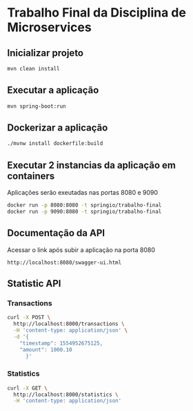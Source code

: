 ﻿
# Trabalho Final da Disciplina de Microservices

## Inicializar projeto

```sh
mvn clean install
```

## Executar a aplicação

```sh
mvn spring-boot:run
```

## Dockerizar a aplicação

```sh
./mvnw install dockerfile:build
```

## Executar 2 instancias da aplicação em containers

Aplicações serão exeutadas nas portas 8080 e 9090

```sh
docker run -p 8080:8080 -t springio/trabalho-final
docker run -p 9090:8080 -t springio/trabalho-final
```

## Documentação da API

Acessar o link após subir a aplicação na porta 8080

```url
http://localhost:8080/swagger-ui.html
```

## Statistic API

### Transactions

```sh
curl -X POST \
  http://localhost:8000/transactions \
  -H 'content-type: application/json' \
  -d '{ 
	"timestamp": 1554952675125,
	"amount": 1000.10 
      }' 
```

### Statistics

```sh
curl -X GET \
  http://localhost:8000/statistics \
  -H 'content-type: application/json'
```
